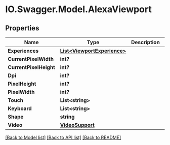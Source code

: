 # IO.Swagger.Model.AlexaViewport
## Properties

Name | Type | Description | Notes
------------ | ------------- | ------------- | -------------
**Experiences** | [**List&lt;ViewportExperience&gt;**](ViewportExperience.md) |  | [optional] 
**CurrentPixelWidth** | **int?** |  | [optional] 
**CurrentPixelHeight** | **int?** |  | [optional] 
**Dpi** | **int?** |  | [optional] 
**PixelHeight** | **int?** |  | [optional] 
**PixelWidth** | **int?** |  | [optional] 
**Touch** | **List&lt;string&gt;** |  | [optional] 
**Keyboard** | **List&lt;string&gt;** |  | [optional] 
**Shape** | **string** |  | [optional] 
**Video** | [**VideoSupport**](VideoSupport.md) |  | [optional] 

[[Back to Model list]](../README.md#documentation-for-models) [[Back to API list]](../README.md#documentation-for-api-endpoints) [[Back to README]](../README.md)


